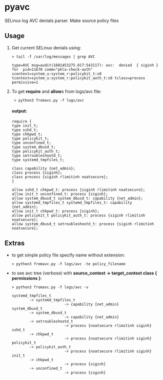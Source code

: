 # pyavc  
SELinux log AVC denials parser. Make source policy files  

## Usage
1)  Get current SELinux denials using:
	```
	> tail -f /var/log/messages | grep AVC
	```
	```
	type=AVC msg=audit(1601453275.017:543117): avc:  denied  { siginh } for  pid=11670 comm="pkla-check-auth" scontext=system_u:system_r:policykit_t:s0 tcontext=system_u:system_r:policykit_auth_t:s0 tclass=process permissive=1
	```
2)  To get **require** and **allow**s from logs/avc file:  
	```  
	 > python3 fromavc.py -f logs/avc 
	```
	 #### output:
	```
	require {
	type init_t;
	type sshd_t;
	type chkpwd_t;
	type policykit_t;
	type unconfined_t;
	type system_dbusd_t;
	type policykit_auth_t;
	type setroubleshootd_t;
	type systemd_tmpfiles_t;

	class capability {net_admin};
	class process {siginh};
	class process {siginh rlimitinh noatsecure};
	}

	allow sshd_t chkpwd_t: process {siginh rlimitinh noatsecure};
	allow init_t unconfined_t: process {siginh};
	allow system_dbusd_t system_dbusd_t: capability {net_admin};
	allow systemd_tmpfiles_t systemd_tmpfiles_t: capability {net_admin};
	allow init_t chkpwd_t: process {siginh};
	allow policykit_t policykit_auth_t: process {siginh rlimitinh noatsecure};
	allow system_dbusd_t setroubleshootd_t: process {siginh rlimitinh noatsecure};
	```
## Extras
- to get simple policy file specify name without extension:
	```
	> python3 fromavc.py -f logs/avc -te policy_filename
	```
 - to see avc tree (verbose) with **source_context -> target_context class { permissions }**:
	```
	> python3 fromavc.py -f logs/avc -v
	```
	```
	systemd_tmpfiles_t
	        -> systemd_tmpfiles_t
	                        -> capability {net_admin}
	system_dbusd_t
	        -> system_dbusd_t
	                        -> capability {net_admin}
	        -> setroubleshootd_t
	                        -> process {noatsecure rlimitinh siginh}
	sshd_t
	        -> chkpwd_t
	                        -> process {noatsecure rlimitinh siginh}
	policykit_t
	        -> policykit_auth_t
	                        -> process {noatsecure rlimitinh siginh}
	init_t
	        -> chkpwd_t
	                        -> process {siginh}
	        -> unconfined_t
	                        -> process {siginh}

	```
